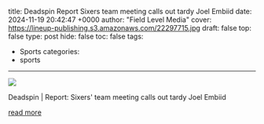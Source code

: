 title: Deadspin Report Sixers team meeting calls out tardy Joel Embiid
date: 2024-11-19 20:42:47 +0000
author: "Field Level Media"
cover: https://lineup-publishing.s3.amazonaws.com/22297715.jpg
draft: false
top: false
type: post
hide: false
toc: false
tags:
  - Sports
categories:
  - sports
---

![](https://lineup-publishing.s3.amazonaws.com/22297715.jpg)

Deadspin | Report: Sixers' team meeting calls out tardy Joel Embiid

[read more](https://deadspin.com/report-sixers-team-meeting-calls-out-tardy-joel-embiid/)
